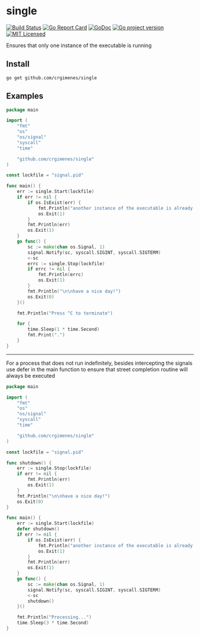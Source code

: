# single
[![Build Status](https://travis-ci.org/crgimenes/single.svg?branch=master)](https://travis-ci.org/crgimenes/single)
[![Go Report Card](https://goreportcard.com/badge/github.com/crgimenes/single)](https://goreportcard.com/report/github.com/crgimenes/single)
[![GoDoc](https://godoc.org/github.com/crgimenes/single?status.png)](https://godoc.org/github.com/crgimenes/single)
[![Go project version](https://badge.fury.io/go/github.com%2Fcrgimenes%2Fsingle.svg)](https://badge.fury.io/go/github.com/crgimenes/single)
[![MIT Licensed](https://img.shields.io/badge/license-MIT-green.svg)](https://tldrlegal.com/license/mit-license)

Ensures that only one instance of the executable is running

## Install

```console
go get github.com/crgimenes/single
```

## Examples

```go
package main

import (
	"fmt"
	"os"
	"os/signal"
	"syscall"
	"time"

	"github.com/crgimenes/single"
)

const lockfile = "signal.pid"

func main() {
	err := single.Start(lockfile)
	if err != nil {
		if os.IsExist(err) {
			fmt.Println("another instance of the executable is already running")
			os.Exit(1)
		}
		fmt.Println(err)
		os.Exit(1)
	}
	go func() {
		sc := make(chan os.Signal, 1)
		signal.Notify(sc, syscall.SIGINT, syscall.SIGTERM)
		<-sc
		errc := single.Stop(lockfile)
		if errc != nil {
			fmt.Println(errc)
			os.Exit(1)
		}
		fmt.Println("\n\nhave a nice day!")
		os.Exit(0)
	}()

	fmt.Println("Press ^C to terminate")

	for {
		time.Sleep(1 * time.Second)
		fmt.Print(".")
	}
}
```

---

For a process that does not run indefinitely, besides intercepting the signals use defer in the main function to ensure that street completion routine will always be executed

```go
package main

import (
	"fmt"
	"os"
	"os/signal"
	"syscall"
	"time"

	"github.com/crgimenes/single"
)

const lockfile = "signal.pid"

func shutdown() {
	err := single.Stop(lockfile)
	if err != nil {
		fmt.Println(err)
		os.Exit(1)
	}
	fmt.Println("\n\nhave a nice day!")
	os.Exit(0)
}

func main() {
	err := single.Start(lockfile)
	defer shutdown()
	if err != nil {
		if os.IsExist(err) {
			fmt.Println("another instance of the executable is already running")
			os.Exit(1)
		}
		fmt.Println(err)
		os.Exit(1)
	}
	go func() {
		sc := make(chan os.Signal, 1)
		signal.Notify(sc, syscall.SIGINT, syscall.SIGTERM)
		<-sc
		shutdown()
	}()

	fmt.Println("Processing...")
	time.Sleep(3 * time.Second)
}
```